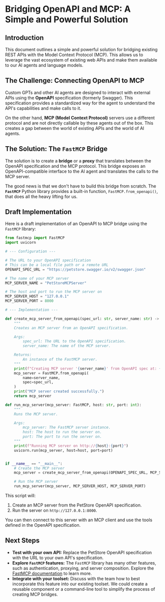 # Bridging OpenAPI and MCP: A Simple and Powerful Solution

## Introduction

This document outlines a simple and powerful solution for bridging existing REST APIs with the Model Context Protocol (MCP). This allows us to leverage the vast ecosystem of existing web APIs and make them available to our AI agents and language models.

## The Challenge: Connecting OpenAPI to MCP

Custom GPTs and other AI agents are designed to interact with external APIs using the **OpenAPI** specification (formerly Swagger). This specification provides a standardized way for the agent to understand the API's capabilities and make calls to it.

On the other hand, **MCP (Model Context Protocol)** servers use a different protocol and are not directly callable by these agents out of the box. This creates a gap between the world of existing APIs and the world of AI agents.

## The Solution: The `FastMCP` Bridge

The solution is to create a **bridge** or a **proxy** that translates between the OpenAPI specification and the MCP protocol. This bridge exposes an OpenAPI-compatible interface to the AI agent and translates the calls to the MCP server.

The good news is that we don't have to build this bridge from scratch. The **`FastMCP`** Python library provides a built-in function, `FastMCP.from_openapi()`, that does all the heavy lifting for us.

## Draft Implementation

Here is a draft implementation of an OpenAPI to MCP bridge using the `FastMCP` library:

```python
from fastmcp import FastMCP
import uvicorn

# --- Configuration ---

# The URL to your OpenAPI specification
# This can be a local file path or a remote URL
OPENAPI_SPEC_URL = "https://petstore.swagger.io/v2/swagger.json"

# The name of your MCP server
MCP_SERVER_NAME = "PetStoreMCPServer"

# The host and port to run the MCP server on
MCP_SERVER_HOST = "127.0.0.1"
MCP_SERVER_PORT = 8000

# --- Implementation ---

def create_mcp_server_from_openapi(spec_url: str, server_name: str) -> FastMCP:
    """
    Creates an MCP server from an OpenAPI specification.

    Args:
        spec_url: The URL to the OpenAPI specification.
        server_name: The name of the MCP server.

    Returns:
        An instance of the FastMCP server.
    """
    print(f"Creating MCP server '{server_name}' from OpenAPI spec at: {spec_url}")
    mcp_server = FastMCP.from_openapi(
        name=server_name,
        spec=spec_url,
    )
    print("MCP server created successfully.")
    return mcp_server

def run_mcp_server(mcp_server: FastMCP, host: str, port: int):
    """
    Runs the MCP server.

    Args:
        mcp_server: The FastMCP server instance.
        host: The host to run the server on.
        port: The port to run the server on.
    """
    print(f"Running MCP server on http://{host}:{port}")
    uvicorn.run(mcp_server, host=host, port=port)


if __name__ == "__main__":
    # Create the MCP server
    mcp_server = create_mcp_server_from_openapi(OPENAPI_SPEC_URL, MCP_SERVER_NAME)

    # Run the MCP server
    run_mcp_server(mcp_server, MCP_SERVER_HOST, MCP_SERVER_PORT)

```

This script will:

1.  Create an MCP server from the PetStore OpenAPI specification.
2.  Run the server on `http://127.0.0.1:8000`.

You can then connect to this server with an MCP client and use the tools defined in the OpenAPI specification.

## Next Steps

*   **Test with your own API:** Replace the PetStore OpenAPI specification with the URL to your own API's specification.
*   **Explore `FastMCP` features:** The `FastMCP` library has many other features, such as authentication, proxying, and server composition. Explore the [FastMCP documentation](https://gofastmcp.com) to learn more.
*   **Integrate with your toolset:** Discuss with the team how to best incorporate this feature into our existing toolset. We could create a reusable component or a command-line tool to simplify the process of creating MCP bridges.
